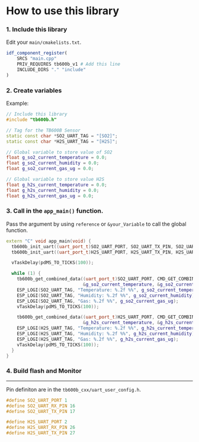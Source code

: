 # How to use this library
### 1. Include this library
Edit your `main/cmakelists.txt`.

```cmake
idf_component_register(
    SRCS "main.cpp"
    PRIV_REQUIRES tb600b_v1 # Add this line
    INCLUDE_DIRS "." "include"
)
```

### 2. Create variables
Example:
```cpp
// Include this library
#include "tb600b.h"

// Tag for the TB600B Sensor
static const char *SO2_UART_TAG = "[SO2]";
static const char *H2S_UART_TAG = "[H2S]";

// Global variable to store value of SO2
float g_so2_current_temperature = 0.0;
float g_so2_current_humidity = 0.0;
float g_so2_current_gas_ug = 0.0;

// Global variable to store value H2S
float g_h2s_current_temperature = 0.0;
float g_h2s_current_humidity = 0.0;
float g_h2s_current_gas_ug = 0.0;
```

### 3. Call in the `app_main()` function.
Pass the argument by using `reference` or `&your_Variable` to call the global function.
```cpp
extern "C" void app_main(void) {
  tb600b_init_uart((uart_port_t)SO2_UART_PORT, SO2_UART_TX_PIN, SO2_UART_RX_PIN, UART_BAUD_RATE, SO2_UART_TAG);
  tb600b_init_uart((uart_port_t)H2S_UART_PORT, H2S_UART_TX_PIN, H2S_UART_RX_PIN, UART_BAUD_RATE, H2S_UART_TAG);

  vTaskDelay(pdMS_TO_TICKS(100));

  while (1) {
    tb600b_get_combined_data((uart_port_t)SO2_UART_PORT, CMD_GET_COMBINED_DATA, sizeof(CMD_GET_COMBINED_DATA), SO2_UART_TAG,
                             &g_so2_current_temperature, &g_so2_current_humidity, &g_so2_current_gas_ug);
    ESP_LOGI(SO2_UART_TAG, "Temperature: %.2f %%", g_so2_current_temperature);
    ESP_LOGI(SO2_UART_TAG, "Humidity: %.2f %%", g_so2_current_humidity);
    ESP_LOGI(SO2_UART_TAG, "Gas: %.2f %%", g_so2_current_gas_ug);
    vTaskDelay(pdMS_TO_TICKS(100));

    tb600b_get_combined_data((uart_port_t)H2S_UART_PORT, CMD_GET_COMBINED_DATA, sizeof(CMD_GET_COMBINED_DATA), H2S_UART_TAG,
                             &g_h2s_current_temperature, &g_h2s_current_humidity, &g_h2s_current_gas_ug);
    ESP_LOGI(H2S_UART_TAG, "Temperature: %.2f %%", g_h2s_current_temperature);
    ESP_LOGI(H2S_UART_TAG, "Humidity: %.2f %%", g_h2s_current_humidity);
    ESP_LOGI(H2S_UART_TAG, "Gas: %.2f %%", g_h2s_current_gas_ug);
    vTaskDelay(pdMS_TO_TICKS(100));
  }
}
```

### 4. Build flash and Monitor

---
Pin definiton are in the `tb600b_cxx/uart_user_config.h`. 

```cpp
#define SO2_UART_PORT 1
#define SO2_UART_RX_PIN 16
#define SO2_UART_TX_PIN 17

#define H2S_UART_PORT 2
#define H2S_UART_RX_PIN 26
#define H2S_UART_TX_PIN 27
```